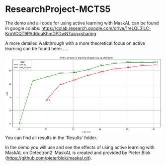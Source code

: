 # ResearchProject-MCTS5

The demo and all code for using active learning with MaskAL can be found in google colabs:
https://colab.research.google.com/drive/1reLQL3lLC-KrqVCQT9PAd6ouKhmDPDwN?usp=sharing

A more detailed walkthrough with a more theoretical focus on active learning can be found here:
....

![maskAL_graph](./Results/Plot_AL_vs_Random.png?raw=true)
You can find all results in the 'Results' folder.

In the demo you will use and see the effects of using active learning with MaskAL on Detectron2. 
MaskAL is created and provided by Pieter Blok (https://github.com/pieterblok/maskal.git).
